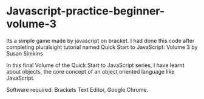# Javascript-practice-beginner-volume-3
Its a simple game made by javascript on bracket. I had done this code after completing pluralsight tutorial named Quick Start to JavaScript: Volume 3 by Susan Simkins

In this final Volume of the Quick Start to JavaScript series, I have learnt about objects, the core concept of an object oriented language like JavaScript. 

Software required: Brackets Text Editor, Google Chrome.
